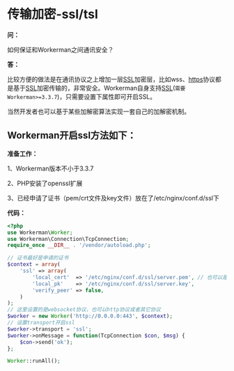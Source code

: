 # 传输加密-ssl/tsl

**问：**

如何保证和Workerman之间通讯安全？

**答：**

比较方便的做法是在通讯协议之上增加一层[SSL](https://baike.baidu.com/item/ssl)加密层，比如wss、[https](https://baike.baidu.com/item/https)协议都是基于[SSL](https://baike.baidu.com/item/ssl)加密传输的，非常安全。Workerman自身支持[SSL](https://baike.baidu.com/item/ssl)(```需要Workerman>=3.3.7```)，只需要设置下属性即可开启SSL。

当然开发者也可以基于某些加解密算法实现一套自己的加解密机制。

## Workerman开启ssl方法如下：


**准备工作：**

1、Workerman版本不小于3.3.7

2、PHP安装了openssl扩展

3、已经申请了证书（pem/crt文件及key文件）放在了/etc/nginx/conf.d/ssl下

**代码：**

```php
<?php
use Workerman\Worker;
use Workerman\Connection\TcpConnection;
require_once __DIR__ . '/vendor/autoload.php';

// 证书最好是申请的证书
$context = array(
    'ssl' => array(
        'local_cert'  => '/etc/nginx/conf.d/ssl/server.pem', // 也可以是crt文件
        'local_pk'    => '/etc/nginx/conf.d/ssl/server.key',
        'verify_peer' => false,
    )
);
// 这里设置的是websocket协议，也可以http协议或者其它协议
$worker = new Worker('http://0.0.0.0:443', $context);
// 设置transport开启ssl
$worker->transport = 'ssl';
$worker->onMessage = function(TcpConnection $con, $msg) {
    $con->send('ok');
};

Worker::runAll();
```
